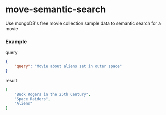 # move-semantic-search
Use mongoDB's free movie collection sample data to semantic search for a movie

### Example
query
```JSON
{
    "query": "Movie about aliens set in outer space"
}
```
result
```JSON
[
    "Buck Rogers in the 25th Century",
    "Space Raiders",
    "Aliens"
]
```


